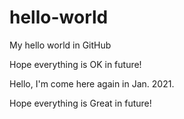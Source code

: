 # hello-world
My hello world in GitHub

Hope everything is OK in future!

Hello, I'm come here again in Jan. 2021.

Hope everything is Great in future!
